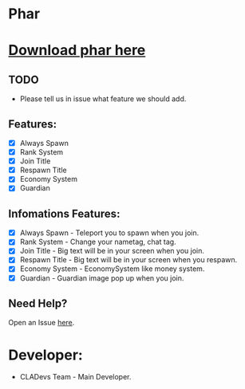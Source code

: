 # Phar

# [Download phar here](https://poggit.pmmp.io/ci/CLADevs/CLACore/~)

## TODO

* Please tell us in issue what feature we should add.

## Features:

- [x] Always Spawn
- [x] Rank System
- [x] Join Title
- [x] Respawn Title
- [x] Economy System
- [x] Guardian
 
 ## Infomations Features:
 
 - [x] Always Spawn - Teleport you to spawn when you join.
 - [x] Rank System - Change your nametag, chat tag.
 - [x] Join Title - Big text will be in your screen when you join.
 - [x] Respawn Title - Big text will be in your screen when you respawn.
 - [x] Economy System - EconomySystem like money system.
 - [x] Guardian - Guardian image pop up when you join.

 ## Need Help?
 
  Open an Issue [here](https://github.com/CLADevs/CLACore/issues/new).
  
 # Developer:
 
 * CLADevs Team - Main Developer.
